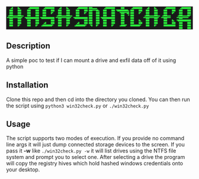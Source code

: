 ![alt text](assets/snatch_img.png "Logo Title Text 1")

## Description

A simple poc to test if I can mount a drive and exfil data off of it using python

## Installation

Clone this repo and then cd into the directory you cloned. You can then run the script using `python3 win32check.py` or `./win32check.py`

## Usage

The script supports two modes of execution. If you provide no command line args it will just dump connected storage devices to the screen. If you pass it **-w** like `./win32check.py -w` it will list drives using the NTFS file system and prompt you to select one. After selecting a drive the program will copy the registry hives which hold hashed windows credentials onto your desktop. 
